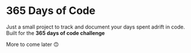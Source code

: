 # 365 Days of Code

Just a small project to track and document your days spent adrift in code. Built for the **365 days of code challenge**

More to come later 🙃
